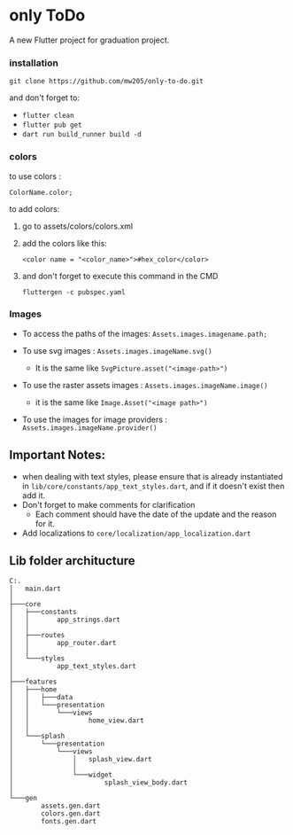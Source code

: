 # only ToDo

A new Flutter project for graduation project.

### installation

`git clone https://github.com/mw205/only-to-do.git`

and don't forget to:

* `flutter clean`
* `flutter pub get`
* `dart run build_runner build -d`

### colors

to use colors :

`ColorName.color;`

to add colors:

1. go to assets/colors/colors.xml
2. add the colors like this:

   `<color name = "<color_name>">#hex_color</color>`
3. and don't forget to execute this command in the CMD

   `fluttergen -c pubspec.yaml`

### Images

* To access the paths of the images: `Assets.images.imagename.path;`
* To use svg images : `Assets.images.imageName.svg()`

  * It is the same like `SvgPicture.asset("<image-path>")`
* To use the raster assets images  : `Assets.images.imageName.image()`

  * it is the same like `Image.Asset("<image path>")`
* To use the images for image providers : `Assets.images.imageName.provider()`

## Important Notes:

- when dealing with text styles, please ensure that is already instantiated in `lib/core/constants/app_text_styles.dart`, and if it doesn't exist then add it.
- Don't forget to make comments for clarification
  - Each comment should have the date of the update and the reason for it.
- Add localizations to `core/localization/app_localization.dart`

## Lib folder architucture

```
C:.
│   main.dart
│
├───core
│   ├───constants
│   │       app_strings.dart
│   │
│   ├───routes
│   │       app_router.dart
│   │
│   └───styles
│           app_text_styles.dart
│
├───features
│   ├───home
│   │   ├───data
│   │   └───presentation
│   │       └───views
│   │               home_view.dart
│   │
│   └───splash
│       └───presentation
│           └───views
│               │   splash_view.dart
│               │
│               └───widget
│                       splash_view_body.dart
│
└───gen
        assets.gen.dart
        colors.gen.dart
        fonts.gen.dart
```
